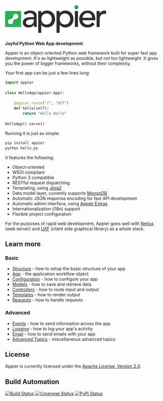 # [![Appier Framework](res/logo.png)](http://appier.hive.pt)

**Joyful Python Web App development**

Appier is an object-oriented Python web framework built for super fast app development.
It's as lightweight as possible, but not too lightweight.
It gives you the power of bigger frameworks, without their complexity.

Your first app can be just a few lines long:

```python
import appier

class HelloApp(appier.App):

    @appier.route("/", "GET")
    def hello(self): 
        return "Hello World"

HelloApp().serve()
```

Running it is just as simple:

```bash
pip install appier
python hello.py
```

It features the following:

* Object-oriented
* WSGI compliant
* Python 3 compatible
* RESTful request dispatching
* Templating, using [Jinja2](http://jinja.pocoo.org/)
* Data model layer, currently supports [MongoDB](http://www.mongodb.org/)
* Automatic JSON response encoding for fast API development
* Automatic admin interface, using [Appier Extras](http://appier_extras.hive.pt)
* Internationalization (i18n) support
* Flexible project configuration

For the purposes of rapid web development, Appier goes well with [Netius](http://netius.hive.pt) 
(web server) and [UXF](http://uxf.hive.pt) (client side graphical library) as a whole stack.

## Learn more

### Basic
* [Structure](doc/structure.md) - how to setup the basic structure of your app
* [App](doc/app.md) - the application workflow object
* [Configuration](doc/configuration.md) - how to configure your app
* [Models](doc/models.md) - how to save and retrieve data
* [Controllers](doc/contollers.md) - how to route input and output
* [Templates](doc/templates.md) - how to render output
* [Requests](doc/requests.md) - how to handle requests

### Advanced
* [Events](doc/events.md) - how to send information across the app
* [Logging](doc/logging.md) - how to log your app's activity
* [Email](doc/email.md) - how to send emails with your app
* [Advanced Topics](doc/advanced.md) - miscellaneous advanced topics

## License

Appier is currently licensed under the [Apache License, Version 2.0](http://www.apache.org/licenses/).

## Build Automation

[![Build Status](https://travis-ci.org/hivesolutions/appier.png?branch=master)](https://travis-ci.org/hivesolutions/appier)
[![Coverage Status](https://coveralls.io/repos/hivesolutions/appier/badge.png?branch=master)](https://coveralls.io/r/hivesolutions/appier?branch=master)
[![PyPi Status](https://pypip.in/v/appier/badge.png)](https://pypi.python.org/pypi/appier)
